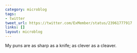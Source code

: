 ```yaml
---
category: microblog
tags:
- twitter
tweet_url: https://twitter.com/ExMember/status/23961777917
links: []
layout: microblog
---
```

My puns are as sharp as a  knife; as clever as a cleaver.
